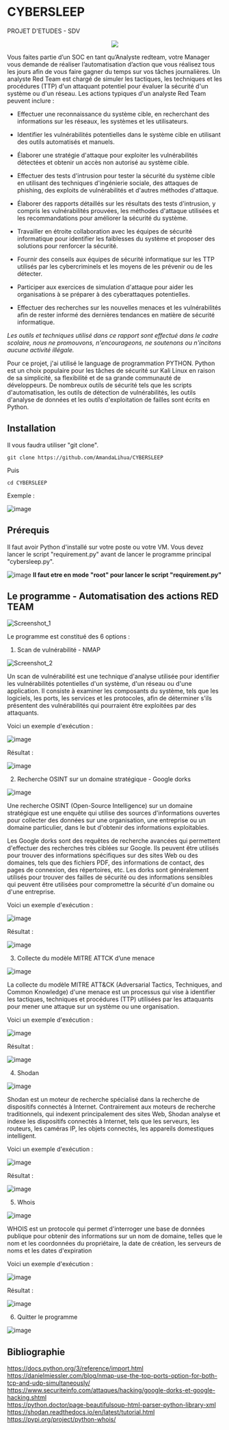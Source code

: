 # CYBERSLEEP
PROJET D'ETUDES - SDV 

<p align="center">
  <img src="https://user-images.githubusercontent.com/60131013/227723653-cee18b3e-319b-4831-9edc-a21a5fb5e014.png" />
</p>

Vous faites partie d’un SOC en tant qu’Analyste redteam, votre Manager vous demande de réaliser l’automatisation d’action que vous réalisez tous les jours afin de vous faire gagner du temps sur vos tâches journalières.
Un analyste Red Team est chargé de simuler les tactiques, les techniques et les procédures (TTP) d'un attaquant potentiel pour évaluer la sécurité d'un système ou d'un réseau. Les actions typiques d'un analyste Red Team peuvent inclure :
- Effectuer une reconnaissance du système cible, en recherchant des informations sur les réseaux, les systèmes et les utilisateurs.

- Identifier les vulnérabilités potentielles dans le système cible en utilisant des outils automatisés et manuels.

- Élaborer une stratégie d'attaque pour exploiter les vulnérabilités détectées et obtenir un accès non autorisé au système cible.
- Effectuer des tests d'intrusion pour tester la sécurité du système cible en utilisant des techniques d'ingénierie sociale, des attaques de phishing, des exploits de  vulnérabilités et d'autres méthodes d'attaque.
- Élaborer des rapports détaillés sur les résultats des tests d'intrusion, y compris les vulnérabilités prouvées, les méthodes d'attaque utilisées et les recommandations pour améliorer la sécurité du système.
- Travailler en étroite collaboration avec les équipes de sécurité informatique pour identifier les faiblesses du système et proposer des solutions pour renforcer la sécurité.
- Fournir des conseils aux équipes de sécurité informatique sur les TTP utilisés par les cybercriminels et les moyens de les prévenir ou de les détecter.
- Participer aux exercices de simulation d'attaque pour aider les organisations à se préparer à des cyberattaques potentielles.
- Effectuer des recherches sur les nouvelles menaces et les vulnérabilités afin de rester informé des dernières tendances en matière de sécurité informatique.


*Les outils et techniques utilisé dans ce rapport sont effectué dans le cadre scolaire, nous ne promouvons, n'encourageons, ne soutenons ou n'incitons aucune activité illégale.*

Pour ce projet, j'ai utilisé le language de programmation PYTHON.
Python est un choix populaire pour les tâches de sécurité sur Kali Linux en raison de sa simplicité, sa flexibilité et de sa grande communauté de développeurs. De nombreux outils de sécurité tels que les scripts d'automatisation, les outils de détection de vulnérabilités, les outils d'analyse de données et les outils d'exploitation de failles sont écrits en Python.

## Installation
Il vous faudra utiliser "git clone".
<pre><code>git clone https://github.com/AmandaLihua/CYBERSLEEP</code></pre>
Puis
<pre><code>cd CYBERSLEEP </code></pre>

Exemple :

![image](https://user-images.githubusercontent.com/60131013/227732750-925b28f6-7979-4190-88d4-649c3d503a93.png)


## Prérequis 
Il faut avoir Python d'installé sur votre poste ou votre VM.
Vous devez lancer le script "requirement.py" avant de lancer le programme principal "cybersleep.py".

![image](https://user-images.githubusercontent.com/60131013/227732944-6d4983a1-db94-476a-b6f4-e5292528de69.png)  **Il faut etre en mode "root" pour lancer le script "requirement.py"**


## Le programme - Automatisation des actions RED TEAM

![Screenshot_1](https://user-images.githubusercontent.com/60131013/227724419-9178dc06-69f5-4aac-8343-0a1397a9a396.png)

Le programme est constitué des 6 options :
1. Scan de vulnérabilité - NMAP

![Screenshot_2](https://user-images.githubusercontent.com/60131013/227724651-665fb5d6-f978-4ba6-a645-cb9be5277905.png)

Un scan de vulnérabilité est une technique d'analyse utilisée pour identifier les vulnérabilités potentielles d'un système, d'un réseau ou d'une application. Il consiste à examiner les composants du système, tels que les logiciels, les ports, les services et les protocoles, afin de déterminer s'ils présentent des vulnérabilités qui pourraient être exploitées par des attaquants.

Voici un exemple d'exécution : 

![image](https://user-images.githubusercontent.com/60131013/227728385-171c4abb-9455-44b1-8aee-423cc85455b8.png)

Résultat :

![image](https://user-images.githubusercontent.com/60131013/227728476-cb72c7ff-d849-4272-bd73-95ec64b8af23.png)


2. Recherche OSINT sur un domaine stratégique - Google dorks

![image](https://user-images.githubusercontent.com/60131013/227724707-3df07dea-c522-4267-a278-9f8efcc4654e.png)

Une recherche OSINT (Open-Source Intelligence) sur un domaine stratégique est une enquête qui utilise des sources d'informations ouvertes pour collecter des données sur une organisation, une entreprise ou un domaine particulier, dans le but d'obtenir des informations exploitables.

Les Google dorks sont des requêtes de recherche avancées qui permettent d'effectuer des recherches très ciblées sur Google. Ils peuvent être utilisés pour trouver des informations spécifiques sur des sites Web ou des domaines, tels que des fichiers PDF, des informations de contact, des pages de connexion, des répertoires, etc. Les dorks sont généralement utilisés pour trouver des failles de sécurité ou des informations sensibles qui peuvent être utilisées pour compromettre la sécurité d'un domaine ou d'une entreprise.

Voici un exemple d'exécution : 

![image](https://user-images.githubusercontent.com/60131013/227729090-313edf33-2166-4b88-96e9-dbc7ad496844.png)

Résultat :

![image](https://user-images.githubusercontent.com/60131013/227729119-a30f556a-93fb-4c12-a383-ede580f91044.png)

3. Collecte du modèle MITRE ATTCK d’une menace

![image](https://user-images.githubusercontent.com/60131013/227724723-2d4e2f78-f5f5-4aaa-8d40-059915ca9e7d.png)

La collecte du modèle MITRE ATT&CK (Adversarial Tactics, Techniques, and Common Knowledge) d'une menace est un processus qui vise à identifier les tactiques, techniques et procédures (TTP) utilisées par les attaquants pour mener une attaque sur un système ou une organisation. 

Voici un exemple d'exécution : 

![image](https://user-images.githubusercontent.com/60131013/227729161-204c389d-08d1-4edb-9c58-3ffb3b3078d3.png)

Résultat :

![image](https://user-images.githubusercontent.com/60131013/227729200-560b1f12-b7e1-4085-b842-bec3a97954e3.png)

4. Shodan

![image](https://user-images.githubusercontent.com/60131013/227724744-135909e9-773f-49cd-9548-22aee989f42a.png)

Shodan est un moteur de recherche spécialisé dans la recherche de dispositifs connectés à Internet. Contrairement aux moteurs de recherche traditionnels, qui indexent principalement des sites Web, Shodan analyse et indexe les dispositifs connectés à Internet, tels que les serveurs, les routeurs, les caméras IP, les objets connectés, les appareils domestiques intelligent.

Voici un exemple d'exécution : 

![image](https://user-images.githubusercontent.com/60131013/227729398-47746774-34e7-4742-a707-f2bbc19e8f22.png)

Résultat :

![image](https://user-images.githubusercontent.com/60131013/227733621-b02b7c73-cd1a-4d49-a56f-20449b0ef43a.png)

5. Whois

![image](https://user-images.githubusercontent.com/60131013/227724770-4c8c717a-f12f-4864-a892-3c5b375e75c7.png)

WHOIS est un protocole qui permet d'interroger une base de données publique pour obtenir des informations sur un nom de domaine, telles que le nom et les coordonnées du propriétaire, la date de création, les serveurs de noms et les dates d'expiration

Voici un exemple d'exécution : 

![image](https://user-images.githubusercontent.com/60131013/227729456-6f0f80be-7a69-497d-9fd2-ed3b80c67d6a.png)

Résultat :

![image](https://user-images.githubusercontent.com/60131013/227733658-5ae23b1c-d779-4ef8-9a98-722dcd42c191.png)

6. Quitter le programme

![image](https://user-images.githubusercontent.com/60131013/227729500-cc2d62bc-ed25-4a3d-a661-e65101a49c4a.png)


## Bibliographie
https://docs.python.org/3/reference/import.html    
https://danielmiessler.com/blog/nmap-use-the-top-ports-option-for-both-tcp-and-udp-simultaneously/     
https://www.securiteinfo.com/attaques/hacking/google-dorks-et-google-hacking.shtml    
https://python.doctor/page-beautifulsoup-html-parser-python-library-xml    
https://shodan.readthedocs.io/en/latest/tutorial.html     
https://pypi.org/project/python-whois/  

